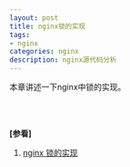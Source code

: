 ```yaml
---
layout: post
title: nginx锁的实现
tags:
- nginx
categories: nginx
description: nginx源代码分析
---
```



本章讲述一下nginx中锁的实现。


<!-- more -->





<br />
<br />

**[参看]**

1. [nginx 锁的实现](http://www.techlog.cn/article/list/10182833#)



<br />
<br />
<br />

